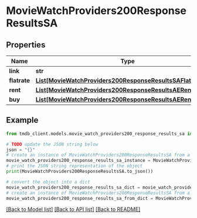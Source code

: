 # MovieWatchProviders200ResponseResultsSA


## Properties

Name | Type | Description | Notes
------------ | ------------- | ------------- | -------------
**link** | **str** |  | [optional] 
**flatrate** | [**List[MovieWatchProviders200ResponseResultsSAFlatrateInner]**](MovieWatchProviders200ResponseResultsSAFlatrateInner.md) |  | [optional] 
**rent** | [**List[MovieWatchProviders200ResponseResultsAERentInner]**](MovieWatchProviders200ResponseResultsAERentInner.md) |  | [optional] 
**buy** | [**List[MovieWatchProviders200ResponseResultsAERentInner]**](MovieWatchProviders200ResponseResultsAERentInner.md) |  | [optional] 

## Example

```python
from tmdb_client.models.movie_watch_providers200_response_results_sa import MovieWatchProviders200ResponseResultsSA

# TODO update the JSON string below
json = "{}"
# create an instance of MovieWatchProviders200ResponseResultsSA from a JSON string
movie_watch_providers200_response_results_sa_instance = MovieWatchProviders200ResponseResultsSA.from_json(json)
# print the JSON string representation of the object
print(MovieWatchProviders200ResponseResultsSA.to_json())

# convert the object into a dict
movie_watch_providers200_response_results_sa_dict = movie_watch_providers200_response_results_sa_instance.to_dict()
# create an instance of MovieWatchProviders200ResponseResultsSA from a dict
movie_watch_providers200_response_results_sa_from_dict = MovieWatchProviders200ResponseResultsSA.from_dict(movie_watch_providers200_response_results_sa_dict)
```
[[Back to Model list]](../README.md#documentation-for-models) [[Back to API list]](../README.md#documentation-for-api-endpoints) [[Back to README]](../README.md)


